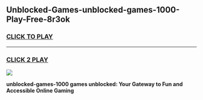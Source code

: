 
## Unblocked-Games-unblocked-games-1000-Play-Free-8r3ok
<h3>
<a href="https://premium76.site?title=unblocked-games-1000&ref=20A">CLICK TO PLAY</a></h3>
<hr>

<h3>
<a href="https://premium76.site?title=unblocked-games-1000&ref=20A">CLICK 2 PLAY</a>
  
</h3>

<a href="https://premium76.site?title=unblocked-games-1000&ref=20A"><img src="https://clearcache.store/games.png"></a>


**unblocked-games-1000 games unblocked: Your Gateway to Fun and Accessible Online Gaming**

